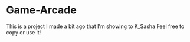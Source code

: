 # Game-Arcade

This is a project I made a bit ago that I'm showing to K_Sasha
Feel free to copy or use it!
